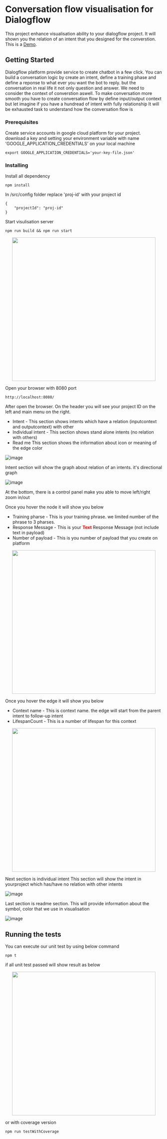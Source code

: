 # Conversation flow visualisation for Dialogflow 

This project enhance visualisation ability to your dialogflow project. It will shown you the relation of an intent that you designed for the converstion. This is a [Demo](https://light-ether-235104.appspot.com/). 

## Getting Started

Dialogflow platform provide service to create chatbot in a few click. You can build a conversation logic by create an intent, define a training phase and define a reponse to what ever you want the bot to reply. but the conversation in real life it not only question and answer. We need to consider the context of converstion aswell. To make conversation more smooth you have to create conversation flow by define input/output context but let imagine if you have a hundread of intent with fully relationship It will be exhausted task to understand how the conversation flow is

### Prerequisites

Create service accounts in google cloud platform for your project. download a key and setting your environment variable with name 'GOOGLE_APPLICATION_CREDENTIALS' on your local machine

```
export GOOGLE_APPLICATION_CREDENTIALS='your-key-file.json'
```

### Installing

Install all dependency

```
npm install
```

In /src/config folder replace 'proj-id' with your project id

```
{
    "projectId": "proj-id"
}
```

Start visulisation server

```
npm run build && npm run start
```

<p align="center">
  <img width="460"  src="https://drive.google.com/uc?export=view&id=1TM0Y6ATHB8ZUD_fuFaW2v6b70NdJoaIL">
</p>

Open your browser with 8080 port
```
http://localhost:8080/
```

After open the browser. On the header you will see your project ID on the left and main menu on the right.
   - Intent - This section shows intents which have a relation (inputcontext and outputcontext) with other
   - Individual intent - This section shows stand alone intents (no relation with others)
   - Read me This section shows the information about icon or meaning of the edge color
   
![image](https://drive.google.com/uc?export=view&id=1ioMfULcn3Zx64tp-495HVdoTKxpI-6da)


Intent section will show the graph about relation of an intents. it's directional graph

![image](https://drive.google.com/uc?export=view&id=1QcUMuAGTxekRw6G5_iNPvr8s78lZwyW9)

At the bottom, there is a control panel make you able to move left/right zoom in/out 

Once you hover the node it will show you below</br>
   - Training pharse - This is your training phrase. we limited number of the phrase to 3 pharses.</br>
   - Response Message - This is your <b style="color:red">Text</b> Response Message (not include text in payload)
   - Number of payload - This is you number of payload that you create on platform

<p align="center">
  <img width="460"  src="https://drive.google.com/uc?export=view&id=1A0H8JkE-E34nBvsDMbkaAs5tbO4pK5oQ">
</p>

Once you hover the edge it will show you below
   - Context name - This is context name. the edge will start from the parent intent to follow-up intent
   - LifespanCount - This is a number of lifespan for this context

<p align="center">
  <img width="460"  src="https://drive.google.com/uc?export=view&id=1JqAz7wswOY1hqpnihE1RMgLO6leMSS2i">
</p>

Next section is individual intent This section will show the intent in yourproject which has/have no relation with other intents

![image](https://drive.google.com/uc?export=view&id=1DVhjWGGxR-RH8rYmIYf8AWJgjCMPzqLh)

Last section is readme section. This will provide information about the symbol, color that we use in visualisation

![image](https://drive.google.com/uc?export=view&id=1GYzrwzz1m7pTNyhVcbOAeBU4UNpkDX3R)


## Running the tests


You can execute our unit test by using below command

```
npm t
```
if all unit test passed will show result as below

<p align="center">
  <img width="460"  src="https://drive.google.com/uc?export=view&id=1on73XQRw6YSCTuLx3iKtxYnHGGeyLE1d">
</p>

or with coverage version

```
npm run testWithCoverage
```

